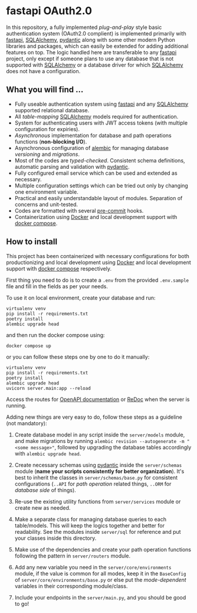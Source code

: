 # fastapi OAuth2.0

In this repository, a fully implemented *plug-and-play* style basic authentication system (OAuth2.0 complient) is implemented primarily with [fastapi](https://fastapi.tiangolo.com/), [SQLAlchemy](https://www.sqlalchemy.org/), [pydantic](https://docs.pydantic.dev/) along with some other modern Python libraries and packages, which can easily be extended for adding additional features on top. The logic handled here are transferable to any [fastapi](https://fastapi.tiangolo.com/) project, only except if someone plans to use any database that is not supported with [SQLAlchemy](https://www.sqlalchemy.org/) or a database driver for which [SQLAlchemy](https://www.sqlalchemy.org/) does not have a configuration.


## What you will find ...

* Fully useable authentication system using [fastapi](https://fastapi.tiangolo.com/) and any [SQLAlchemy](https://www.sqlalchemy.org/) supported relational database.
* All *table-mapping* [SQLAlchemy](https://www.sqlalchemy.org/) models required for authentication.
* System for authenticating users with JWT access tokens (with multiple configuration for expiries).
* *Asynchronous* implementation for database and path operations functions (**non-blocking I/O**).
* Asynchronous configuration of [alembic](https://alembic.sqlalchemy.org/en/latest/index.html) for managing database *versioning* and *migrations*.
* Most of the codes are *typed-checked*. Consistent schema definitions, automatic parsing and validation with [pydantic](https://docs.pydantic.dev/).
* Fully configured email service which can be used and extended as necessary.
* Multiple configuration settings which can be tried out only by changing one environment variable.
* Practical and easily understandable layout of modules. Separation of concerns and unit-tested.
* Codes are formatted with several [pre-commit](https://pre-commit.com/) hooks.
* Containerization using [Docker](https://docs.docker.com/) and local development support with [docker compose](https://docs.docker.com/compose/).


## How to install

This project has been containerized with necessary configurations for both productionizing and local development using [Docker](https://docs.docker.com/) and local development support with [docker compose](https://docs.docker.com/compose/) respectively.

First thing you need to do is to create a `.env` from the provided `.env.sample` file and fill in the fields as per your needs.

To use it on local environment, create your database and run:

```
virtualenv venv
pip install -r requirements.txt
poetry install
alembic upgrade head
```

and then run the docker compose using:

```
docker compose up
```

or you can follow these steps one by one to do it manually:

```
virtualenv venv
pip install -r requirements.txt
poetry install
alembic upgrade head
uvicorn server.main:app --reload
```

Access the routes for [OpenAPI documentation](http://127.0.0.1:8000/docs) or [ReDoc](http://127.0.0.1:8000/redoc) when the server is running.

Adding new things are very easy to do, follow these steps as a guideline (not mandatory):

1. Create database model in any script inside the `server/models` module, and make migrations by running `alembic revision --autogenerate -m "<some message>"`, followed by upgrading the database tables accordingly with `alembic upgrade head`.

2. Create necessary schemas using [pydantic](https://docs.pydantic.dev/) inside the `server/schemas` module (**name your scripts consistently for better organization**). It's best to inherit the classes in `server/schemas/base.py` for consistent configurations (`..API` for *path operation* related things, `..ORM` for *database side* of things).

3. Re-use the existing utility functions from `server/services` module or create new as needed.

4. Make a separate class for managing database queries to each table/models. This will keep the logics together and better for readability. See the modules inside `server/sql` for reference and put your classes inside this directory.

5. Make use of the dependencies and create your path operation functions following the pattern in `server/routers` module.

6. Add any new variable you need in the `server/core/environments` module, if the value is common for all modes, keep it in the `BaseConfig` of `server/core/environments/base.py` or else put the *mode-dependent* variables in their corresponding module/class.

7. Include your endpoints in the `server/main.py`, and you should be good to go!
